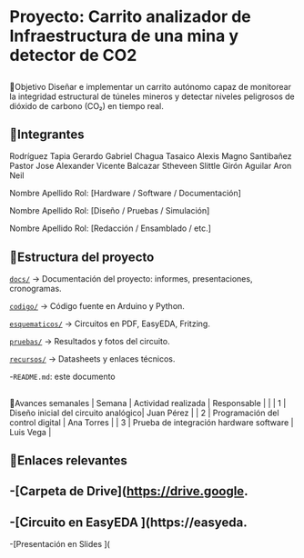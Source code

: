 # Proyecto: Carrito analizador de Infraestructura de una mina y detector de CO2
##
🎯Objetivo
Diseñar e implementar un carrito autónomo capaz de monitorear la integridad estructural de túneles mineros y detectar niveles peligrosos de dióxido de carbono (CO₂) en tiempo real.
##
👥Integrantes
-
Rodríguez Tapia Gerardo Gabriel 
Chagua Tasaico Alexis Magno
Santibañez Pastor Jose Alexander
Vicente Balcazar Stheveen Slittle 
Girón Aguilar Aron Neil

Nombre Apellido Rol: [Hardware / Software / Documentación]

Nombre Apellido Rol: [Diseño / Pruebas / Simulación]

Nombre Apellido Rol: [Redacción / Ensamblado / etc.]

##
📁Estructura del proyecto
-
[`docs/`](./docs) → Documentación del proyecto: informes, presentaciones, cronogramas.

[`codigo/`](./codigo) → Código fuente en Arduino y Python.

[`esquematicos/`](./esquematicos) → Circuitos en PDF, EasyEDA, Fritzing.

[`pruebas/`](./pruebas) → Resultados y fotos del circuito.

[`recursos/`](./recursos) → Datasheets y enlaces técnicos.

-`README.md`: este documento
##
📅Avances semanales
| Semana | Actividad realizada | Responsable |
|
| 1 | Diseño inicial del circuito analógico| Juan Pérez |
| 2 | Programación del control digital | Ana Torres |
| 3 | Prueba de integración hardware
software | Luis Vega |
##
🔗Enlaces relevantes
-
-[Carpeta de Drive](https://drive.google.
-
-[Circuito en EasyEDA ](https://easyeda.
-
-[Presentación en Slides ](
